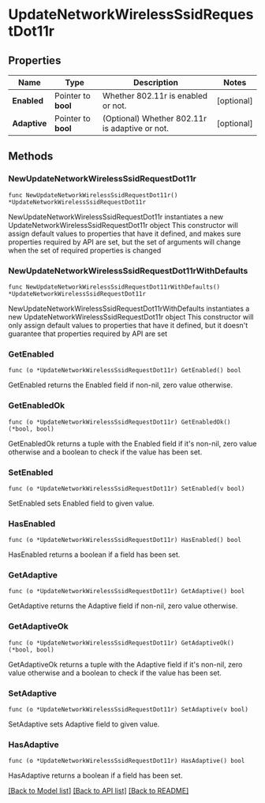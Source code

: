 # UpdateNetworkWirelessSsidRequestDot11r

## Properties

Name | Type | Description | Notes
------------ | ------------- | ------------- | -------------
**Enabled** | Pointer to **bool** | Whether 802.11r is enabled or not. | [optional] 
**Adaptive** | Pointer to **bool** | (Optional) Whether 802.11r is adaptive or not. | [optional] 

## Methods

### NewUpdateNetworkWirelessSsidRequestDot11r

`func NewUpdateNetworkWirelessSsidRequestDot11r() *UpdateNetworkWirelessSsidRequestDot11r`

NewUpdateNetworkWirelessSsidRequestDot11r instantiates a new UpdateNetworkWirelessSsidRequestDot11r object
This constructor will assign default values to properties that have it defined,
and makes sure properties required by API are set, but the set of arguments
will change when the set of required properties is changed

### NewUpdateNetworkWirelessSsidRequestDot11rWithDefaults

`func NewUpdateNetworkWirelessSsidRequestDot11rWithDefaults() *UpdateNetworkWirelessSsidRequestDot11r`

NewUpdateNetworkWirelessSsidRequestDot11rWithDefaults instantiates a new UpdateNetworkWirelessSsidRequestDot11r object
This constructor will only assign default values to properties that have it defined,
but it doesn't guarantee that properties required by API are set

### GetEnabled

`func (o *UpdateNetworkWirelessSsidRequestDot11r) GetEnabled() bool`

GetEnabled returns the Enabled field if non-nil, zero value otherwise.

### GetEnabledOk

`func (o *UpdateNetworkWirelessSsidRequestDot11r) GetEnabledOk() (*bool, bool)`

GetEnabledOk returns a tuple with the Enabled field if it's non-nil, zero value otherwise
and a boolean to check if the value has been set.

### SetEnabled

`func (o *UpdateNetworkWirelessSsidRequestDot11r) SetEnabled(v bool)`

SetEnabled sets Enabled field to given value.

### HasEnabled

`func (o *UpdateNetworkWirelessSsidRequestDot11r) HasEnabled() bool`

HasEnabled returns a boolean if a field has been set.

### GetAdaptive

`func (o *UpdateNetworkWirelessSsidRequestDot11r) GetAdaptive() bool`

GetAdaptive returns the Adaptive field if non-nil, zero value otherwise.

### GetAdaptiveOk

`func (o *UpdateNetworkWirelessSsidRequestDot11r) GetAdaptiveOk() (*bool, bool)`

GetAdaptiveOk returns a tuple with the Adaptive field if it's non-nil, zero value otherwise
and a boolean to check if the value has been set.

### SetAdaptive

`func (o *UpdateNetworkWirelessSsidRequestDot11r) SetAdaptive(v bool)`

SetAdaptive sets Adaptive field to given value.

### HasAdaptive

`func (o *UpdateNetworkWirelessSsidRequestDot11r) HasAdaptive() bool`

HasAdaptive returns a boolean if a field has been set.


[[Back to Model list]](../README.md#documentation-for-models) [[Back to API list]](../README.md#documentation-for-api-endpoints) [[Back to README]](../README.md)


